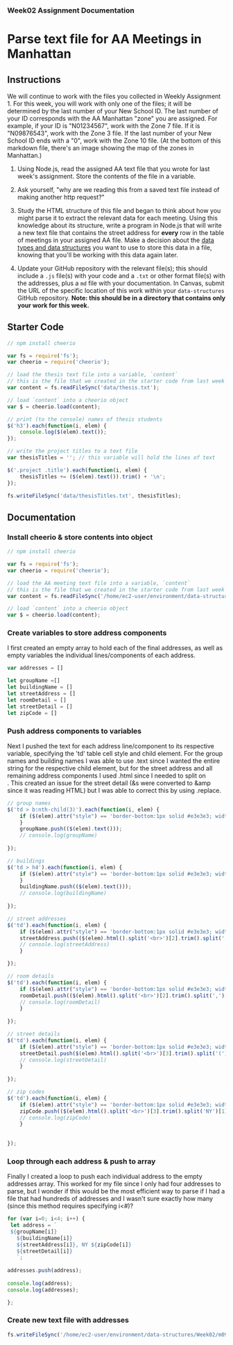 ### Week02 Assignment Documentation
# Parse text file for AA Meetings in Manhattan 

Instructions
------

We will continue to work with the files you collected in Weekly Assignment 1. For this week, you will work with only one of the files; it will be determined by the last number of your New School ID. The last number of your ID corresponds with the AA Manhattan "zone" you are assigned. For example, if your ID is "N01234567", work with the Zone 7 file. If it is "N09876543", work with the Zone 3 file. If the last number of your New School ID ends with a "0", work with the Zone 10 file. (At the bottom of this markdown file, there's an image showing the map of the zones in Manhattan.)

1. Using Node.js, read the assigned AA text file that you wrote for last week's assignment. Store the contents of the file in a variable.

2. Ask yourself, "why are we reading this from a saved text file instead of making another http request?"

3. Study the HTML structure of this file and began to think about how you might parse it to extract the relevant data for each meeting. Using this knowledge about its structure, write a program in Node.js that will write a new text file that contains the street address for **every** row in the table of meetings in your assigned AA file. Make a decision about the [data types and data structures](https://developer.mozilla.org/en-US/docs/Web/JavaScript/Data_structures) you want to use to store this data in a file, knowing that you'll be working with this data again later. 

4. Update your GitHub repository with the relevant file(s); this should include a `.js` file(s) with your code and a `.txt` or other format file(s) with the addresses, plus a `md` file with your documentation. In Canvas, submit the URL of the specific location of this work within your `data-structures` GitHub repository. **Note: this should be in a directory that contains only your work for this week.** 

## Starter Code  

```javascript
// npm install cheerio

var fs = require('fs');
var cheerio = require('cheerio');

// load the thesis text file into a variable, `content`
// this is the file that we created in the starter code from last week
var content = fs.readFileSync('data/thesis.txt');

// load `content` into a cheerio object
var $ = cheerio.load(content);

// print (to the console) names of thesis students
$('h3').each(function(i, elem) {
    console.log($(elem).text());
});

// write the project titles to a text file
var thesisTitles = ''; // this variable will hold the lines of text

$('.project .title').each(function(i, elem) {
    thesisTitles += ($(elem).text()).trim() + '\n';
});

fs.writeFileSync('data/thesisTitles.txt', thesisTitles);
```

Documentation
------

### Install cheerio & store contents into object 
```javascript
// npm install cheerio

var fs = require('fs');
var cheerio = require('cheerio');

// load the AA meeting text file into a variable, `content`
// this is the file that we created in the starter code from last week
var content = fs.readFileSync('/home/ec2-user/environment/data-structures/Week01/aa-data/m09.txt');

// load `content` into a cheerio object
var $ = cheerio.load(content);
```

### Create variables to store address components 
I first created an empty array to hold each of the final addresses, as well as empty variables the individual lines/components of each address.

```javascript
var addresses = []

let groupName =[]
let buildingName = []
let streetAddress = []
let roomDetail = []
let streetDetail = []
let zipCode = []
```

### Push address components to variables
Next I pushed the text for each address line/component to its respective variable, specifying the 'td' table cell style and child element. For the group names and building names I was able to use .text since I wanted the entire string for the respective child element, but for the street address and all remaining address components I used .html since I needed to split on <br>. This created an issue for the street detail (&s were converted to &amp since it was reading HTML) but I was able to correct this by using .replace.

```javascript
// group names
$('td > b:nth-child(3)').each(function(i, elem) {
    if ($(elem).attr("style") == 'border-bottom:1px solid #e3e3e3; width:260px') {
    }
    groupName.push(($(elem).text()));
    // console.log(groupName)
    
});

// buildings
$('td > h4').each(function(i, elem) {
    if ($(elem).attr("style") == 'border-bottom:1px solid #e3e3e3; width:260px') {
    }
    buildingName.push(($(elem).text()));
    // console.log(buildingName)
    
});

// street addresses
$('td').each(function(i, elem) {
    if ($(elem).attr("style") == 'border-bottom:1px solid #e3e3e3; width:260px') {
    streetAddress.push(($(elem).html().split('<br>')[2].trim().split(',')[0]));
    // console.log(streetAddress)
    }

});

// room details
$('td').each(function(i, elem) {
    if ($(elem).attr("style") == 'border-bottom:1px solid #e3e3e3; width:260px') {
    roomDetail.push(($(elem).html().split('<br>')[2].trim().split(',')[1].trim()));
    // console.log(roomDetail)
    }    
    
});

// street details
$('td').each(function(i, elem) {
    if ($(elem).attr("style") == 'border-bottom:1px solid #e3e3e3; width:260px') {
    streetDetail.push($(elem).html().split('<br>')[3].trim().split('(').pop().split(')')[0].replace(/&amp;/g, "&"));
    // console.log(streetDetail)
    }
    
});

// zip codes
$('td').each(function(i, elem) {
    if ($(elem).attr("style") == 'border-bottom:1px solid #e3e3e3; width:260px') {
    zipCode.push(($(elem).html().split('<br>')[3].trim().split('NY')[1].trim()));
    // console.log(zipCode)
    }
    
    
});
 ```
 
### Loop through each address & push to array
Finally I created a loop to push each individual address to the empty addresses array.
This worked for my file since I only had four addresses to parse, but I wonder if this would be the most efficient way to parse if I had a file that had hundreds of addresses and I wasn't sure exactly how many (since this method requires specifying i<#)?
```javascript
for (var i=0; i<4; i++) {
 let address = `
 ${groupName[i]}
   ${buildingName[i]}
   ${streetAddress[i]}, NY ${zipCode[i]}
   ${streetDetail[i]}
   `;
 
addresses.push(address);
 
console.log(address);
console.log(addresses);

};
```

### Create new text file with addresses
```javascript
fs.writeFileSync('/home/ec2-user/environment/data-structures/Week02/m09addresses.txt', addresses);
```
